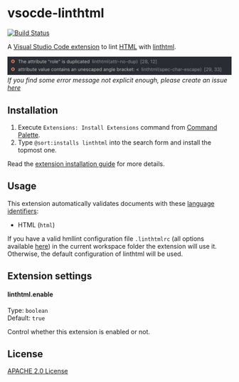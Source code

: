 # vsocde-linthtml

[![Build Status](https://travis-ci.org/KamiKillertO/vscode-linthtml.svg?branch=master)](https://travis-ci.org/KamiKillertO/vscode-linthtml)

A [Visual Studio Code extension](https://code.visualstudio.com/) to lint [HTML](https://www.w3.org/WebPlatform/WG/PubStatus#HTML_specifications) with [linthtml](https://github.com/linthtml/linthtml).

![screenshot](screenshot.png)
_If you find some error message not explicit enough, please create an issue [here](https://github.com/KamiKillertO/vscode-linthtml/issues)_

## Installation

1. Execute `Extensions: Install Extensions` command from [Command Palette](https://code.visualstudio.com/docs/getstarted/userinterface#_command-palette).
2. Type `@sort:installs linthtml` into the search form and install the topmost one.

Read the [extension installation guide](https://code.visualstudio.com/docs/editor/extension-gallery) for more details.

## Usage

This extension automatically validates documents with these [language identifiers](https://code.visualstudio.com/docs/languages/overview#_language-id):

* HTML (`html`)

If you have a valid hmllint configuration file `.linthtmlrc` (all options available [here](https://github.com/linthtml/linthtml/wiki/Options)) in the current workspace folder the extension will use it. Otherwise, the default configuration of linthtml will be used.

## Extension settings

#### linthtml.enable

Type: `boolean`  
Default: `true`

Control whether this extension is enabled or not.

<!-- #### stylelint.config

Type: `Object`  
Default: `null`

Set stylelint [`config`](https://github.com/stylelint/stylelint/blob/master/docs/user-guide/node-api.md#config) option. Note that when this option is enabled, stylelint doesn't load configuration files. -->

## License

[APACHE 2.0 License](./LICENSE.txt)
